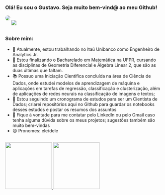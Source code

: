 ### Olá! Eu sou o Gustavo. Seja muito bem-vind@ ao meu Github!

</div>
  <a href = "mailto:gustavor10silva@gmail.com"><img src="https://img.shields.io/badge/-Gmail-%23333?style=for-the-badge&logo=gmail&logoColor=white" target="_blank" style="border-radius: 20px; margin-bottom: 15px"></a>
  <a  href="https://www.linkedin.com/in/gustavo-rodrigues-da-silva/" target="_blank" style="border-radius: 20px; margin-bottom: 15px"><img src="https://img.shields.io/badge/-LinkedIn-%230077B5?style=for-the-badge&logo=linkedin&logoColor=white" target="_blank"></a>
</div>

##  

### Sobre mim:

- 🔭 Atualmente, estou trabalhando no Itaú Unibanco como Engenheiro de Analytics Jr.
- 🌱 Estou finalizando o Bacharelado em Matemática na UFPR, cursando as disciplinas de Geometria Diferencial e Álgebra Linear 2, que são as duas últimas que faltam.
- 📚 Possuo uma Iniciação Científica concluída na área de Ciência de Dados, onde estudei modelos de aprendizagem de máquina e aplicações em tarefas de regressão, classificação e clusterização, além de aplicações de redes neurais na classificação de imagens e textos;
- 📆 Estou seguindo um cronograma de estudos para ser um Cientista de Dados; criarei repositórios aqui no Github para guardar os notebooks desses estudos e postar os resumos dos assuntos
- 💬 Fique à vontade para me contatar pelo LinkedIn ou pelo Gmail caso tenha alguma dúvida sobre os meus projetos; sugestões também são muito bem-vindas
- 😄 Pronomes: ele/dele

##

<div>
  <a href="https://github.com/gustavor10silva">
  <img height="150em" src="https://github-readme-stats.vercel.app/api?username=gustavor10silva&show_icons=true&theme=dracula&include_all_commits=true&count_private=true"/>
  <img height="150em" src="https://github-readme-stats.vercel.app/api/top-langs/?username=gustavor10silva&layout=compact&langs_count=7&theme=dracula"/>
</div>
